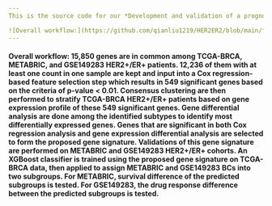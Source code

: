 ```yaml
---
This is the source code for our *Development and validation of a prognostic 15-gene signature for stratifying HER2+/ER+ breast cancer* paper.

![Overall workflow:](https://github.com/qianliu1219/HER2ER2/blob/main/fig/1.png "Title")
---
```


#### **Overall workflow:** 15,850 genes are in common among TCGA-BRCA, METABRIC, and GSE149283 HER2+/ER+ patients.  12,236 of them with at least one count in one sample are kept and input into a Cox regression-based feature selection step which results in 549 significant genes based on the criteria of p-value < 0.01. Consensus clustering are then performed to stratify TCGA-BRCA HER2+/ER+ patients based on gene expression profile of these 549 significant genes. Gene differential analysis are done among the identified subtypes to identify most differentially expressed genes. Genes that are significant in both Cox regression analysis and gene expression differential analysis are selected to form the proposed gene signature. Validations of this gene signature are performed on METABRIC and GSE149283 HER2+/ER+ cohorts. An XGBoost classifier is trained using the proposed gene signature on TCGA-BRCA data, then applied to assign METABRIC and GSE149283 BCs into two subgroups. For METABRIC, survival difference of the predicted subgroups is tested. For GSE149283, the drug response difference between the predicted subgroups is tested. 

